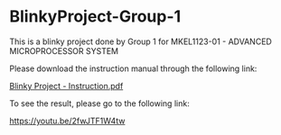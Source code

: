 # BlinkyProject-Group-1
This is a blinky project done by Group 1 for MKEL1123-01 - ADVANCED MICROPROCESSOR SYSTEM

Please download the instruction manual through the following link:

[Blinky Project - Instruction.pdf](https://github.com/Hardwarics/BlinkyProject-Group-1/files/7709979/Blinky.Project.-.Instruction.pdf)

To see the result, please go to the following link:

https://youtu.be/2fwJTF1W4tw
